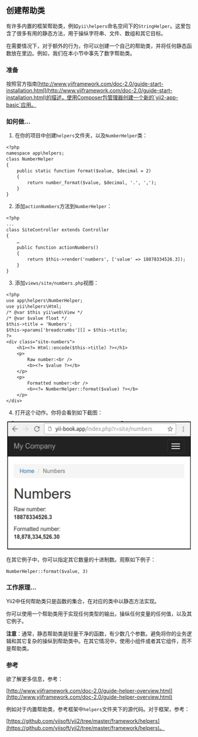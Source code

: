 ## 创建帮助类

有许多内置的框架帮助类，例如`yii\helpers`命名空间下的`StringHelper`。这里包含了很多有用的静态方法，用于操纵字符串、文件、数组和其它目标。

在需要情况下，对于额外的行为，你可以创建一个自己的帮助类，并将任何静态函数放在里边。例如，我们在本小节中事先了数字帮助类。

### 准备

按照官方指南[http://www.yiiframework.com/doc-2.0/guide-start-installation.html](http://www.yiiframework.com/doc-2.0/guide-start-installation.html)的描述，使用Composer包管理器创建一个新的`yii2-app-basic`应用。

### 如何做...

1. 在你的项目中创建`helpers`文件夹，以及`NumberHelper`类：

```
<?php
namespace app\helpers;
class NumberHelper
{
    public static function format($value, $decimal = 2)
    {
        return number_format($value, $decimal, '.', ',');
    }
}
```

2. 添加`actionNumbers`方法到`NumberHelper`：

```
<?php
...
class SiteController extends Controller
{
    …
    public function actionNumbers()
    {
        return $this->render('numbers', ['value' => 18878334526.3]);
    }
}
```

3. 添加`views/site/numbers.php`视图：

```
<?php
use app\helpers\NumberHelper;
use yii\helpers\Html;
/* @var $this yii\web\View */
/* @var $value float */
$this->title = 'Numbers';
$this->params['breadcrumbs'][] = $this->title;
?>
<div class="site-numbers">
    <h1><?= Html::encode($this->title) ?></h1>
    <p>
        Raw number:<br />
        <b><?= $value ?></b>
    </p>
    <p>
        Formatted number:<br />
        <b><?= NumberHelper::format($value) ?></b>
    </p>
</div>
```

4. 打开这个动作。你将会看到如下截图：

![](../images/801.png)

在其它例子中，你可以指定其它数量的十进制数。观察如下例子：

```
NumberHelper::format($value, 3)
```

### 工作原理...

Yii2中任何帮助类只是函数的集合，在对应的类中以静态方法实现。

你可以使用一个帮助类用于实现任何类型的输出，操纵任何变量的任何值，以及其它例子。

**注意**：通常，静态帮助类是轻量干净的函数，有少数几个参数。避免将你的业务逻辑和其它复杂的操纵到帮助类中。在其它情况中，使用小组件或者其它组件，而不是帮助类。

### 参考

欲了解更多信息，参考：

[http://www.yiiframework.com/doc-2.0/guide-helper-overview.html](http://www.yiiframework.com/doc-2.0/guide-helper-overview.html)

例如对于内置帮助类，参考框架中`helpers`文件夹下的源代码。对于框架，参考：

[https://github.com/yiisoft/yii2/tree/master/framework/helpers](https://github.com/yiisoft/yii2/tree/master/framework/helpers)。